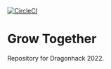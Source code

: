 [![CircleCI](https://circleci.com/gh/Blarc/grow-together/tree/main.svg?style=svg)](https://circleci.com/gh/Blarc/dragonhack-2022/tree/main)

# Grow Together
Repository for Dragonhack 2022.

